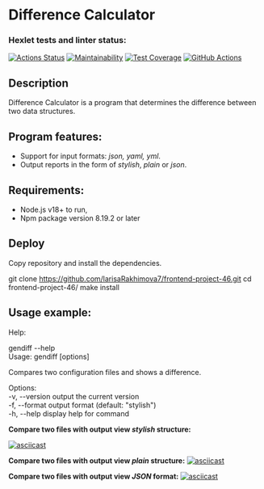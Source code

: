Difference Calculator
===
### Hexlet tests and linter status:
[![Actions Status](https://github.com/larisaRakhimova7/frontend-project-46/workflows/hexlet-check/badge.svg)](https://github.com/larisaRakhimova7/frontend-project-46/actions)
[![Maintainability](https://api.codeclimate.com/v1/badges/80373e25c74e3e722f48/maintainability)](https://codeclimate.com/github/larisaRakhimova7/frontend-project-46/maintainability)
[![Test Coverage](https://api.codeclimate.com/v1/badges/80373e25c74e3e722f48/test_coverage)](https://codeclimate.com/github/larisaRakhimova7/frontend-project-46/test_coverage)
[![GitHub Actions](https://github.com/larisaRakhimova7/frontend-project-46/actions/workflows/project46-check.yml/badge.svg)](https://github.com/larisaRakhimova7/frontend-project-46/actions/workflows/project46-check.yml)

Description
---
Difference Calculator is a program that determines the difference between two data structures.

Program features:
---
+ Support for input formats: *json, yaml, yml*.  
+ Output reports in the form of *stylish*, *plain* or *json*.

Requirements:
---
+ Node.js v18+ to run,   
+ Npm package version 8.19.2 or later

Deploy 
---
Copy repository and install the dependencies.

git clone https://github.com/larisaRakhimova7/frontend-project-46.git
cd frontend-project-46/
make install

Usage example:
---
Help:  

 gendiff --help  
 Usage: gendiff [options] <filepath1> <filepath2>  

 Compares two configuration files and shows a difference.  

 Options:  
   -v, --version        output the current version  
   -f, --format <type>  output format (default: "stylish")  
   -h, --help           display help for command  

**Compare two files with output view *stylish* structure:**
   
 
   [![asciicast](https://asciinema.org/a/563532.svg)](https://asciinema.org/a/563532)
   
 **Compare two files with output view *plain* structure:**
   [![asciicast](https://asciinema.org/a/563534.svg)](https://asciinema.org/a/563534)
   
 **Compare two files with output view *JSON* format:**
   [![asciicast](https://asciinema.org/a/563531.svg)](https://asciinema.org/a/563531)

